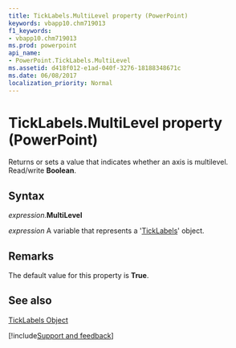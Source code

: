 ```yaml
---
title: TickLabels.MultiLevel property (PowerPoint)
keywords: vbapp10.chm719013
f1_keywords:
- vbapp10.chm719013
ms.prod: powerpoint
api_name:
- PowerPoint.TickLabels.MultiLevel
ms.assetid: d418f012-e1ad-040f-3276-18188348671c
ms.date: 06/08/2017
localization_priority: Normal
---
```



# TickLabels.MultiLevel property (PowerPoint)

Returns or sets a value that indicates whether an axis is multilevel. Read/write  **Boolean**.


## Syntax

_expression_.**MultiLevel**

_expression_ A variable that represents a '[TickLabels](PowerPoint.TickLabels.md)' object.


## Remarks

The default value for this property is  **True**.


## See also


[TickLabels Object](PowerPoint.TickLabels.md)

[!include[Support and feedback](~/includes/feedback-boilerplate.md)]